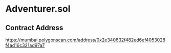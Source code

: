 # Adventurer.sol

## Contract Address

https://mumbai.polygonscan.com/address/0x2e340632f482ed6ef4053028f4ad16c321ad97a7